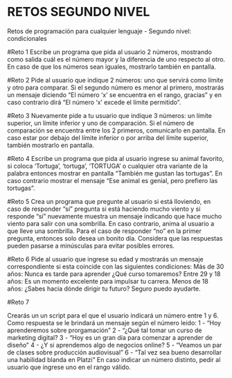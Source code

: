<p align=center><img src="https://acortes.co/wp-content/uploads/2019/07/acortes-logo-sin-fondo-05.png" alt=""></p>

# RETOS SEGUNDO NIVEL 
Retos de programación para cualquier lenguaje - Segundo nivel: condicionales

#Reto 1
Escribe un programa que pida al usuario 2 números, mostrando como salida cuál es el 
número mayor y la diferencia de uno respecto al otro. En caso de que los números sean 
iguales, mostrarlo también en pantalla.

#Reto 2
Pide al usuario que indique 2 números: uno que servirá como límite y otro para comparar. Si el 
segundo número es menor al primero, mostrarás un mensaje diciendo “El número ‘x’ se encuentra
 en el rango, gracias” y en caso contrario dirá “El número ‘x’ excede el límite permitido”.

#Reto 3
Nuevamente pide a tu usuario que indique 3 números: un límite superior, un límite inferior 
y uno de comparación. Si el número de comparación se encuentra entre los 2 primeros, 
comunicarlo en pantalla. En caso estar por debajo del límite inferior o por arriba del
 límite superior, también mostrarlo en pantalla.
 
 #Reto 4
 Escribe un programa que pida al usuario ingrese su animal favorito, si coloca ‘Tortuga’, 
‘tortuga’, ‘TORTUGA’ o cualquier otra variante de la palabra entonces mostrar en pantalla 
“También me gustan las tortugas”. En caso contrario mostrar el mensaje “Ese animal es 
genial, pero prefiero las tortugas”.

#Reto 5
Crea un programa que pregunte al usuario si está lloviendo, en caso de responder “sí” pregunta
si está haciendo mucho viento y si responde “sí” nuevamente muestra un mensaje indicando que
 hace mucho viento para salir con una sombrilla. En caso contrario, anima al usuario a que 
 lleve una sombrilla. Para el caso de responder “no” en la primer pregunta, entonces solo desea 
 un bonito día.
Considera que las respuestas pueden pasarse a minúsculas para evitar posibles errores.

#Reto 6
Pide al usuario que ingrese su edad y mostrarás un mensaje correspondiente si esta coincide con las siguientes condiciones:
Más de 30 años: Nunca es tarde para aprender ¿Qué curso tomaremos?
Entre 29 y 18 años: Es un momento excelente para impulsar tu carrera.
Menos de 18 años: ¿Sabes hacia dónde dirigir tu futuro? Seguro puedo ayudarte.

#Reto 7

Crearás un un script para el que el usuario indicará un número entre 1 y 6. 
Como respuesta se le brindará un mensaje según el número leido:
1 - “Hoy aprenderemos sobre prorgamación”
2 - “¿Qué tal tomar un curso de marketing digital?
3 - “Hoy es un gran día para comenzar a aprender de diseño”
4 - ¿Y si aprendemos algo de negocios online?
5 - “Veamos un par de clases sobre producción audiovisual”
6 - “Tal vez sea bueno desarrollar una habilidad blanda en Platzi”
En caso indicar un número distinto, pedir al usuario que ingrese uno en el rango válido.
